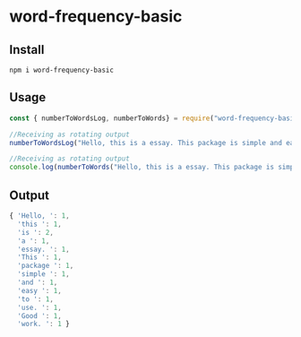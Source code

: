 # word-frequency-basic

## Install
``
npm i word-frequency-basic
``

## Usage

```js
const { numberToWordsLog, numberToWords} = require("word-frequency-basic");

//Receiving as rotating output
numberToWordsLog("Hello, this is a essay. This package is simple and easy to use. Good work.");

//Receiving as rotating output
console.log(numberToWords("Hello, this is a essay. This package is simple and easy to use. Good work."));
```

## Output

```js
{ 'Hello, ': 1,
  'this ': 1,
  'is ': 2,
  'a ': 1,
  'essay. ': 1,
  'This ': 1,
  'package ': 1,
  'simple ': 1,
  'and ': 1,
  'easy ': 1,
  'to ': 1,
  'use. ': 1,
  'Good ': 1,
  'work. ': 1 }
```
